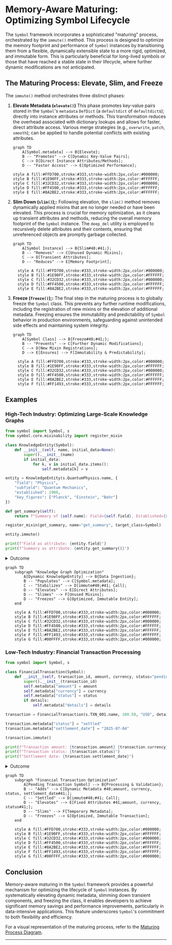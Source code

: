 # Memory-Aware Maturing: Optimizing Symbol Lifecycle

The `Symbol` framework incorporates a sophisticated "maturing" process, orchestrated by the `immute()` method. This process is designed to optimize the memory footprint and performance of `Symbol` instances by transitioning them from a flexible, dynamically extensible state to a more rigid, optimized, and immutable form. This is particularly beneficial for long-lived symbols or those that have reached a stable state in their lifecycle, where further dynamic modifications are not anticipated.

## The Maturing Process: Elevate, Slim, and Freeze

The `immute()` method orchestrates three distinct phases:

1.  **Elevate Metadata (`elevate()`)** This phase promotes key-value pairs stored in the `Symbol`'s `metadata` `DefDict` (a `defaultdict` of `defaultdict`s); directly into instance attributes or methods. This transformation reduces the overhead associated with dictionary lookups and allows for faster, direct attribute access. Various merge strategies (e.g., `overwrite`, `patch`, `smooth`); can be applied to handle potential conflicts with existing attributes.

    ```mermaid
    graph TD
        A[Symbol.metadata] --> B{Elevate};
        B -- "Promotes" --> C[Dynamic Key-Value Pairs];
        C --> D[Direct Instance Attributes/Methods];
        D -- "Faster Access" --> E[Optimized Performance];

    style A fill:#FFD700,stroke:#333,stroke-width:2px,color:#000000;
    style B fill:#1E90FF,stroke:#333,stroke-width:2px,color:#FFFFFF;
    style C fill:#32CD32,stroke:#333,stroke-width:2px,color:#000000;
    style D fill:#FF4500,stroke:#333,stroke-width:2px,color:#FFFFFF;
    style E fill:#8A2BE2,stroke:#333,stroke-width:2px,color:#FFFFFF;
    ```
    
2.  **Slim Down (`slim()`);:** Following elevation, the `slim()` method removes dynamically applied mixins that are no longer needed or have been elevated. This process is crucial for memory optimization, as it cleans up transient attributes and methods, reducing the overall memory footprint of the `Symbol` instance. The `deep_del` utility is employed to recursively delete attributes and their contents, ensuring that unreferenced objects are promptly garbage collected.

    ```mermaid
    graph TD
        A[Symbol Instance] --> B{Slim#40;#41;};
        B -- "Removes" --> C[Unused Dynamic Mixins];
        C --> D[Transient Attributes];
        D -- "Reduces" --> E[Memory Footprint];

      style A fill:#FFD700,stroke:#333,stroke-width:2px,color:#000000;
      style B fill:#1E90FF,stroke:#333,stroke-width:2px,color:#FFFFFF;
      style C fill:#32CD32,stroke:#333,stroke-width:2px,color:#000000;
      style D fill:#FF4500,stroke:#333,stroke-width:2px,color:#FFFFFF;
      style E fill:#8A2BE2,stroke:#333,stroke-width:2px,color:#FFFFFF;
    ```
    
3.  **Freeze (`freeze()`);:** The final step in the maturing process is to globally freeze the `Symbol` class. This prevents any further runtime modifications, including the registration of new mixins or the elevation of additional metadata. Freezing ensures the immutability and predictability of `Symbol` behavior in production environments, safeguarding against unintended side effects and maintaining system integrity.

    ```mermaid
    graph TD
        A[Symbol Class] --> B{Freeze#40;#41;};
        B -- "Prevents" --> C[Further Dynamic Modifications];
        C --> D[New Mixin Registrations];
        D --> E[Ensures] --> F[Immutability & Predictability];

      style A fill:#FFD700,stroke:#333,stroke-width:2px,color:#000000;
      style B fill:#1E90FF,stroke:#333,stroke-width:2px,color:#FFFFFF;
      style C fill:#32CD32,stroke:#333,stroke-width:2px,color:#000000;
      style D fill:#FF4500,stroke:#333,stroke-width:2px,color:#FFFFFF;
      style E fill:#8A2BE2,stroke:#333,stroke-width:2px,color:#FFFFFF;
      style F fill:#FF1493,stroke:#333,stroke-width:2px,color:#FFFFFF;
    ```
    
## Examples

### High-Tech Industry: Optimizing Large-Scale Knowledge Graphs

```python
from symbol import Symbol, s
from symbol.core.mixinability import register_mixin

class KnowledgeEntity(Symbol):
    def __init__(self, name, initial_data=None):
        super().__init__(name)
        if initial_data:
            for k, v in initial_data.items():
                self.metadata[k] = v

entity = KnowledgeEntity(s.QuantumPhysics.name, {
    "field": "Physics",
    "subfield": "Quantum Mechanics",
    "established": 1900,
    "key_figures": ["Planck", "Einstein", "Bohr"]
})

def get_summary(self):
    return f"Summary of {self.name}: Field={self.field}, Established={self.established}"

register_mixin(get_summary, name="get_summary", target_class=Symbol)

entity.immute()

print(f"Field as attribute: {entity.field}")
print(f"Summary as attribute: {entity.get_summary()}")
```
<details>
<summary>Outcome</summary>

```text
Field as attribute: Physics
Summary as attribute: Summary of QuantumPhysics: Field=Physics, Established=1900
```
</details>

```mermaid
graph TD
    subgraph "Knowledge Graph Optimization"
        A[Dynamic KnowledgeEntity] --> B{Data Ingestion};
        B -- "Populates" --> C[Symbol.metadata];
        C -- "Stabilizes" --> D[immute#40;#41; Call];
        D -- "Elevates" --> E[Direct Attributes];
        D -- "Slimes" --> F[Unused Mixins];
        D -- "Freezes" --> G[Optimized, Immutable Entity];
    end

    style A fill:#FFD700,stroke:#333,stroke-width:2px,color:#000000;
    style B fill:#1E90FF,stroke:#333,stroke-width:2px,color:#FFFFFF;
    style C fill:#32CD32,stroke:#333,stroke-width:2px,color:#000000;
    style D fill:#FF4500,stroke:#333,stroke-width:2px,color:#FFFFFF;
    style E fill:#8A2BE2,stroke:#333,stroke-width:2px,color:#FFFFFF;
    style F fill:#FF1493,stroke:#333,stroke-width:2px,color:#FFFFFF;
    style G fill:#00FFFF,stroke:#333,stroke-width:2px,color:#000000;
```

### Low-Tech Industry: Financial Transaction Processing

```python
from symbol import Symbol, s

class FinancialTransaction(Symbol):
    def __init__(self, transaction_id, amount, currency, status="pending", details=None):
        super().__init__(transaction_id)
        self.metadata["amount"] = amount
        self.metadata["currency"] = currency
        self.metadata["status"] = status
        if details:
            self.metadata["details"] = details

transaction = FinancialTransaction(s.TXN_001.name, 100.50, "USD", details={"merchant": "Coffee Shop"})

transaction.metadata["status"] = "settled"
transaction.metadata["settlement_date"] = "2025-07-04"

transaction.immute()

print(f"Transaction amount: {transaction.amount} {transaction.currency}")
print(f"Transaction status: {transaction.status}")
print(f"Settlement date: {transaction.settlement_date}")
```
<details>
<summary>Outcome</summary>

```text
Transaction amount: 100.5 USD
Transaction status: settled
Settlement date: 2025-07-04
```
</details>

```mermaid
graph TD
    subgraph "Financial Transaction Optimization"
        A[Pending Transaction Symbol] --> B{Processing & Validation};
        B -- "Adds" --> C[Dynamic Metadata #40;amount, currency, status, settlement_date#41;];
        C -- "Settled" --> D[immute#40;#41; Call];
        D -- "Elevates" --> E[Fixed Attributes #41;amount, currency, status#41;];
        D -- "Slims" --> F[Temporary Metadata];
        D -- "Freezes" --> G[Optimized, Immutable Transaction];
    end

    style A fill:#FFD700,stroke:#333,stroke-width:2px,color:#000000;
    style B fill:#1E90FF,stroke:#333,stroke-width:2px,color:#FFFFFF;
    style C fill:#32CD32,stroke:#333,stroke-width:2px,color:#000000;
    style D fill:#FF4500,stroke:#333,stroke-width:2px,color:#FFFFFF;
    style E fill:#8A2BE2,stroke:#333,stroke-width:2px,color:#FFFFFF;
    style F fill:#FF1493,stroke:#333,stroke-width:2px,color:#FFFFFF;
    style G fill:#00FFFF,stroke:#333,stroke-width:2px,color:#000000;
```
## Conclusion

Memory-aware maturing in the `Symbol` framework provides a powerful mechanism for optimizing the lifecycle of `Symbol` instances. By systematically elevating dynamic metadata, slimming down transient components, and freezing the class, it enables developers to achieve significant memory savings and performance improvements, particularly in data-intensive applications. This feature underscores `Symbol`'s commitment to both flexibility and efficiency.

For a visual representation of the maturing process, refer to the [Maturing Process Diagram](maturing_process.mmd).

---
